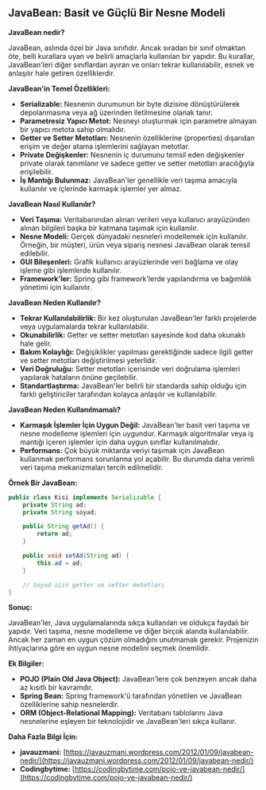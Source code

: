 ## JavaBean: Basit ve Güçlü Bir Nesne Modeli

**JavaBean nedir?**

JavaBean, aslında özel bir Java sınıfıdır. Ancak sıradan bir sınıf olmaktan öte, belli kurallara uyan ve belirli amaçlarla kullanılan bir yapıdır. Bu kurallar, JavaBean'leri diğer sınıflardan ayıran ve onları tekrar kullanılabilir, esnek ve anlaşılır hale getiren özelliklerdir.

**JavaBean'in Temel Özellikleri:**

- **Serializable:** Nesnenin durumunun bir byte dizisine dönüştürülerek depolanmasına veya ağ üzerinden iletilmesine olanak tanır.
- **Parametresiz Yapıcı Metot:** Nesneyi oluşturmak için parametre almayan bir yapıcı metota sahip olmalıdır.
- **Getter ve Setter Metotları:** Nesnenin özelliklerine (properties) dışarıdan erişim ve değer atama işlemlerini sağlayan metotlar.
- **Private Değişkenler:** Nesnenin iç durumunu temsil eden değişkenler private olarak tanımlanır ve sadece getter ve setter metotları aracılığıyla erişilebilir.
- **İş Mantığı Bulunmaz:** JavaBean'ler genellikle veri taşıma amacıyla kullanılır ve içlerinde karmaşık işlemler yer almaz.

**JavaBean Nasıl Kullanılır?**

- **Veri Taşıma:** Veritabanından alınan verileri veya kullanıcı arayüzünden alınan bilgileri başka bir katmana taşımak için kullanılır.
- **Nesne Modeli:** Gerçek dünyadaki nesneleri modellemek için kullanılır. Örneğin, bir müşteri, ürün veya sipariş nesnesi JavaBean olarak temsil edilebilir.
- **GUI Bileşenleri:** Grafik kullanıcı arayüzlerinde veri bağlama ve olay işleme gibi işlemlerde kullanılır.
- **Framework'ler:** Spring gibi framework'lerde yapılandırma ve bağımlılık yönetimi için kullanılır.

**JavaBean Neden Kullanılır?**

- **Tekrar Kullanılabilirlik:** Bir kez oluşturulan JavaBean'ler farklı projelerde veya uygulamalarda tekrar kullanılabilir.
- **Okunabilirlik:** Getter ve setter metotları sayesinde kod daha okunaklı hale gelir.
- **Bakım Kolaylığı:** Değişiklikler yapılması gerektiğinde sadece ilgili getter ve setter metotları değiştirilmesi yeterlidir.
- **Veri Doğruluğu:** Setter metotları içerisinde veri doğrulama işlemleri yapılarak hataların önüne geçilebilir.
- **Standartlaştırma:** JavaBean'ler belirli bir standarda sahip olduğu için farklı geliştiriciler tarafından kolayca anlaşılır ve kullanılabilir.

**JavaBean Neden Kullanılmamalı?**

- **Karmaşık İşlemler İçin Uygun Değil:** JavaBean'ler basit veri taşıma ve nesne modelleme işlemleri için uygundur. Karmaşık algoritmalar veya iş mantığı içeren işlemler için daha uygun sınıflar kullanılmalıdır.
- **Performans:** Çok büyük miktarda veriyi taşımak için JavaBean kullanmak performans sorunlarına yol açabilir. Bu durumda daha verimli veri taşıma mekanizmaları tercih edilmelidir.

**Örnek Bir JavaBean:**

```java
public class Kisi implements Serializable {
    private String ad;
    private String soyad;

    public String getAd() {
        return ad;
    }

    public void setAd(String ad) {
        this.ad = ad;
    }

    // Soyad için getter ve setter metotları
}
```

**Sonuç:**

JavaBean'ler, Java uygulamalarında sıkça kullanılan ve oldukça faydalı bir yapıdır. Veri taşıma, nesne modelleme ve diğer birçok alanda kullanılabilir. Ancak her zaman en uygun çözüm olmadığını unutmamak gerekir. Projenizin ihtiyaçlarına göre en uygun nesne modelini seçmek önemlidir.

**Ek Bilgiler:**

- **POJO (Plain Old Java Object):** JavaBean'lere çok benzeyen ancak daha az kısıtlı bir kavramdır.
- **Spring Bean:** Spring framework'ü tarafından yönetilen ve JavaBean özelliklerine sahip nesnelerdir.
- **ORM (Object-Relational Mapping):** Veritabanı tablolarını Java nesnelerine eşleyen bir teknolojidir ve JavaBean'leri sıkça kullanır.

**Daha Fazla Bilgi İçin:**

- **javauzmani:** [https://javauzmani.wordpress.com/2012/01/09/javabean-nedir/](https://javauzmani.wordpress.com/2012/01/09/javabean-nedir/)
- **Codingbytime:** [https://codingbytime.com/pojo-ve-javabean-nedir/](https://codingbytime.com/pojo-ve-javabean-nedir/)

